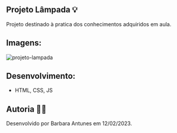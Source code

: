 ## Projeto Lâmpada 💡

Projeto destinado à pratica dos conhecimentos adquiridos em aula.

## Imagens:

<img src = 'https://user-images.githubusercontent.com/119433142/220265158-681d4e16-d582-45ce-b925-94f414e48b15.gif' title = "projeto-lampada" alt = "projeto-lampada"/>

## Desenvolvimento:

* HTML, CSS, JS

## Autoria 👩‍💻

Desenvolvido por Barbara Antunes em 12/02/2023.
